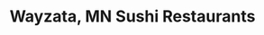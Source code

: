 ---
layout: city
title: Wayzata, MN Sushi Restaurants
permalink: /minnesota/wayzata/
stateAbbr: MN
stateName: Minnesota
cityName: Wayzata

---